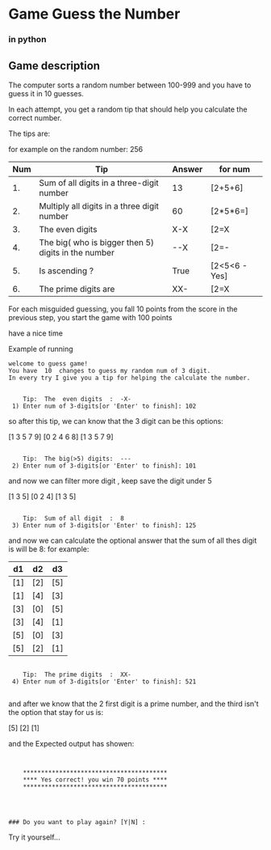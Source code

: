 # Game Guess the Number 

### in python


## Game description

The computer sorts a random number between 100-999 and you have to guess it in 10 guesses.

In each attempt, you get a random tip that should help you calculate the correct number.

The tips are:

for example on the random number: 256

|Num| Tip | Answer | for num 
|---|---|---|---|
| 1. |Sum of all digits in a three-digit number | 13 | [2+5+6]
| 2. |Multiply all digits in a three digit number | 60 | [2\*5\*6=]
| 3. |The even digits | X-X | [2=X | 5=- | 6=x]
| 4. |The big( who is bigger then 5) digits in the number | --X | [2=- | 5=- | 6=x]
| 5. |Is ascending ?  | True | [2<5<6 - Yes]
| 6. |The prime digits are | XX- | [2=X | 5=X | 6=-]

For each misguided guessing, you fall 10 points from the score in the previous step, you start the game with 100 points


have a nice time


Example of running


```
welcome to guess game! 
You have  10  changes to guess my random num of 3 digit.
In every try I give you a tip for helping the calculate the number.


	Tip:  The  even digits  :  -X-
 1) Enter num of 3-digits[or 'Enter' to finish]: 102

```
so after this tip, we can know that the 3 digit can be this options: 


[1 3 5 7 9]   [0 2 4 6 8]    [1 3 5 7 9]

```

	Tip:  The big(>5) digits:  ---
 2) Enter num of 3-digits[or 'Enter' to finish]: 101

```
and now we can filter more digit , keep save the digit under 5 

[1 3 5] [0 2 4] [1 3 5]

```

	Tip:  Sum of all digit  :  8
 3) Enter num of 3-digits[or 'Enter' to finish]: 125

```
and now we can calculate the optional answer that the sum of all thes digit is will be 8: 
for example: 

|d1|d2|d3|
|---|---|---|
|[1]|[2]|[5]|
|[1]|[4]|[3]|
|[3]|[0]|[5]|
|[3]|[4]|[1]|
|[5]|[0]|[3]|
|[5]|[2]|[1]|
  

```

	Tip:  The prime digits  :  XX-
 4) Enter num of 3-digits[or 'Enter' to finish]: 521


```
and after we know that the 2 first digit is a prime number, and the third isn't the option that stay for us is: 

[5] [2] [1]

and the Expected output has showen: 

```


	****************************************
	**** Yes correct! you win 70 points ****
	****************************************




### Do you want to play again? [Y|N] : 
```

Try it yourself...
